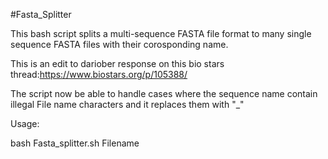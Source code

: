 #Fasta_Splitter

This bash script splits a multi-sequence FASTA file format to many single sequence FASTA files with their corosponding name.

This is an edit to dariober response on this bio stars thread:https://www.biostars.org/p/105388/

The script now be able to handle cases where the sequence name contain illegal File name characters and it replaces them with "_" 

Usage:

bash Fasta_splitter.sh Filename
